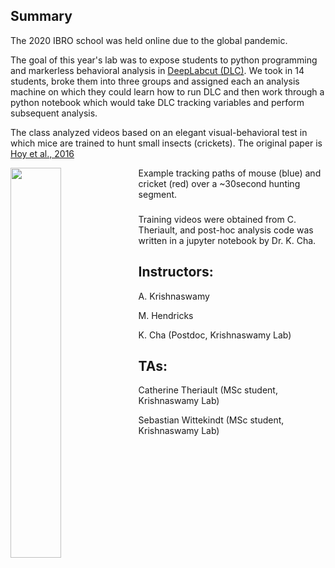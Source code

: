 ## Summary
The 2020 IBRO school was held online due to the global pandemic. 

The goal of this year's lab was to expose students to python programming and markerless behavioral analysis in [DeepLabcut (DLC)](http://www.mackenziemathislab.org/deeplabcut). We took in 14 students, broke them into three groups and assigned each an analysis machine on which they could learn how to run DLC and then work through a python notebook which would take DLC tracking variables and perform subsequent analysis. 

The class analyzed videos based on an elegant visual-behavioral test in which mice are trained to hunt small insects (crickets).
The original paper is [Hoy et al., 2016](https://pubmed.ncbi.nlm.nih.gov/27773567/)

<img src="preyCapture.bmp" align="left" width = 40% height=40%> Example tracking paths of mouse (blue) and cricket (red) over a ~30second hunting segment.

### 
Training videos were obtained from C. Theriault, and post-hoc analysis code was written in  a jupyter notebook by Dr. K. Cha.

## Instructors:
A. Krishnaswamy

M. Hendricks

K. Cha (Postdoc, Krishnaswamy Lab)


## TAs:
Catherine Theriault (MSc student, Krishnaswamy Lab)

Sebastian Wittekindt (MSc student, Krishnaswamy Lab)


